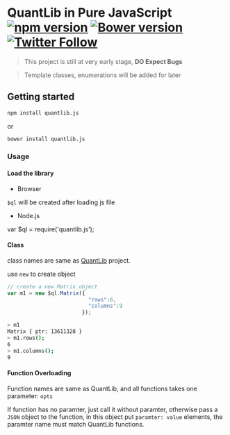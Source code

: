# QuantLib in Pure JavaScript [![npm version](https://badge.fury.io/js/quantlib.js.svg)](http://badge.fury.io/js/quantlib.js) [![Bower version](https://badge.fury.io/bo/quantlib.js.svg)](https://badge.fury.io/bo/qunatlib.js) [![Twitter Follow](https://img.shields.io/twitter/follow/quantlibjs.svg?style=social&maxAge=3600)](https://twitter.com/quantlibjs)


> This project is still at very early stage, **DO Expect Bugs**

> Template classes, enumerations will be added for later

## Getting started

```sh
npm install quantlib.js
```

or

```sh
bower install quantlib.js
```

### Usage

#### Load the library

* Browser

`$ql` will be created after loading js file

* Node.js

var $ql = require('quantlib.js');

#### Class

class names are same as [QuantLib](http://quantlib.org/) project.

use `new` to create object

```js
// create a new Matrix object
var m1 = new $ql.Matrix({
                          "rows":6,
                          "columns":9
                        });
```

```sh
> m1
Matrix { ptr: 13611328 }
> m1.rows();
6
> m1.columns();
9
```

#### Function Overloading

Function names are same as QuantLib, and all functions takes one parameter: `opts`

If function has no paramter, just call it without paramter, otherwise pass a `JSON` object to the function, in this object put `paramter: value` elements, the paramter name must match QuantLib functions.
